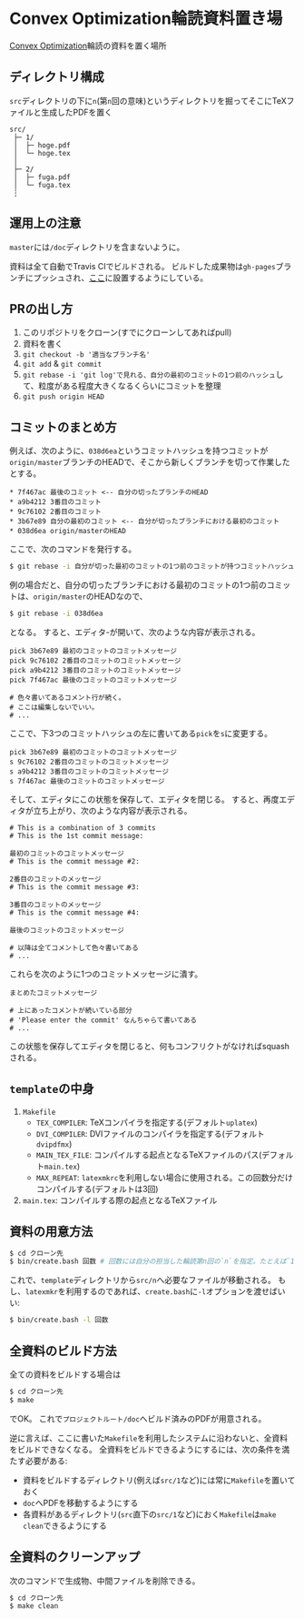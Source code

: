 # Convex Optimization輪読資料置き場
[Convex Optimization](https://web.stanford.edu/~boyd/cvxbook/bv_cvxbook.pdf)輪読の資料を置く場所

## ディレクトリ構成
`src`ディレクトリの下に`n`(第`n`回の意味)というディレクトリを掘ってそこにTeXファイルと生成したPDFを置く
```
src/
 ├─ 1/
 │  ├─ hoge.pdf 
 │  └─ hoge.tex
 │
 ├─ 2/
 │  ├─ fuga.pdf
 │  └─ fuga.tex
 ┆
```

## 運用上の注意
`master`には`/doc`ディレクトリを含まないように。

資料は全て自動でTravis CIでビルドされる。
ビルドした成果物は`gh-pages`ブランチにプッシュされ、[ここ](https://moba1.github.com/convex-semi)に設置するようにしている。

## PRの出し方
1. このリポジトリをクローン(すでにクローンしてあればpull)
1. 資料を書く
1. `git checkout -b '適当なブランチ名'`
1. `git add` & `git commit`
1. `git rebase -i 'git log'で見れる、自分の最初のコミットの1つ前のハッシュ`して、粒度がある程度大きくなるくらいにコミットを整理
1. `git push origin HEAD`

## コミットのまとめ方
例えば、次のように、`038d6ea`というコミットハッシュを持つコミットが`origin/master`ブランチのHEADで、そこから新しくブランチを切って作業したとする。
```
* 7f467ac 最後のコミット <-- 自分の切ったブランチのHEAD
* a9b4212 3番目のコミット
* 9c76102 2番目のコミット
* 3b67e89 自分の最初のコミット <-- 自分が切ったブランチにおける最初のコミット
* 038d6ea origin/masterのHEAD
```
ここで、次のコマンドを発行する。
```bash
$ git rebase -i 自分が切った最初のコミットの1つ前のコミットが持つコミットハッシュ
```
例の場合だと、自分の切ったブランチにおける最初のコミットの1つ前のコミットは、`origin/master`のHEADなので、
```bash
$ git rebase -i 038d6ea
```
となる。
すると、エディタ-が開いて、次のような内容が表示される。
```
pick 3b67e89 最初のコミットのコミットメッセージ
pick 9c76102 2番目のコミットのコミットメッセージ
pick a9b4212 3番目のコミットのコミットメッセージ
pick 7f467ac 最後のコミットのコミットメッセージ

# 色々書いてあるコメント行が続く。
# ここは編集しないでいい。
# ...
```
ここで、下3つのコミットハッシュの左に書いてある`pick`を`s`に変更する。
```
pick 3b67e89 最初のコミットのコミットメッセージ
s 9c76102 2番目のコミットのコミットメッセージ
s a9b4212 3番目のコミットのコミットメッセージ
s 7f467ac 最後のコミットのコミットメッセージ
```
そして、エディタにこの状態を保存して、エディタを閉じる。
すると、再度エディタが立ち上がり、次のような内容が表示される。
```
# This is a combination of 3 commits
# This is the 1st commit message:

最初のコミットのコミットメッセージ
# This is the commit message #2:

2番目のコミットのメッセージ
# This is the commit message #3:

3番目のコミットのメッセージ
# This is the commit message #4:

最後のコミットのコミットメッセージ

# 以降は全てコメントして色々書いてある
# ...
```
これらを次のように1つのコミットメッセージに潰す。
```
まとめたコミットメッセージ

# 上にあったコメントが続いている部分
# 'Please enter the commit' なんちゃらて書いてある
# ...
```
この状態を保存してエディタを閉じると、何もコンフリクトがなければsquashされる。

## `template`の中身
1. `Makefile`
   * `TEX_COMPILER`: TeXコンパイラを指定する(デフォルト`uplatex`)
   * `DVI_COMPILER`: DVIファイルのコンパイラを指定する(デフォルト`dvipdfmx`)
   * `MAIN_TEX_FILE`: コンパイルする起点となるTeXファイルのパス(デフォルト`main.tex`)
   * `MAX_REPEAT`: `latexmkrc`を利用しない場合に使用される。この回数分だけコンパイルする(デフォルトは3回)
1. `main.tex`: コンパイルする際の起点となるTeXファイル

## 資料の用意方法
```bash
$ cd クローン先
$ bin/create.bash 回数 # 回数には自分の担当した輪読第n回の`n`を指定。たとえば`1`とか
```
これで、`template`ディレクトリから`src/n`へ必要なファイルが移動される。
もし、`latexmkr`を利用するのであれば、`create.bash`に`-l`オプションを渡せばいい:
```bash
$ bin/create.bash -l 回数
```

## 全資料のビルド方法
全ての資料をビルドする場合は
```bash
$ cd クローン先
$ make
```
でOK。
これで`プロジェクトルート/doc`へビルド済みのPDFが用意される。

逆に言えば、ここに書いた`Makefile`を利用したシステムに沿わないと、全資料をビルドできなくなる。
全資料をビルドできるようにするには、次の条件を満たす必要がある:

* 資料をビルドするディレクトリ(例えば`src/1`など)には常に`Makefile`を置いておく
* `doc`へPDFを移動するようにする
* 各資料があるディレクトリ(`src`直下の`src/1`など)におく`Makefile`は`make clean`できるようにする

## 全資料のクリーンアップ
次のコマンドで生成物、中間ファイルを削除できる。
```bash
$ cd クローン先
$ make clean
```
